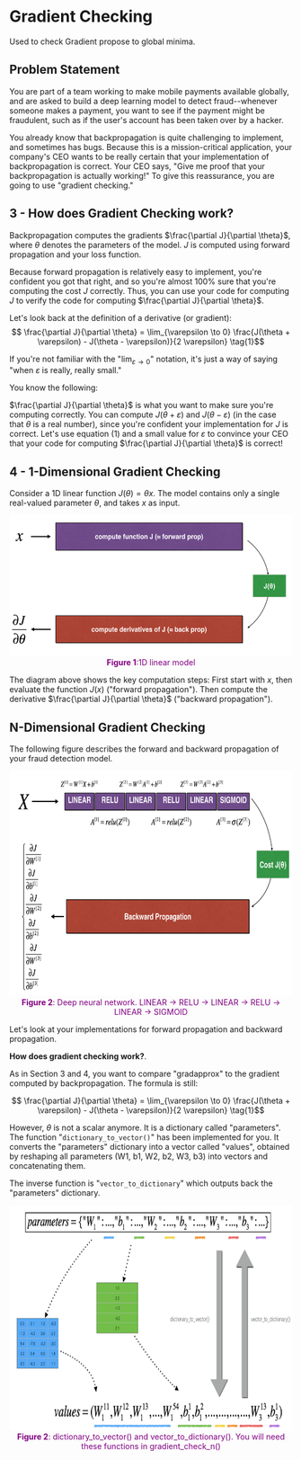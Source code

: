 # **Gradient Checking**
Used to check Gradient propose to global minima.
<a name='2'></a>
## Problem Statement

You are part of a team working to make mobile payments available globally, and are asked to build a deep learning model to detect fraud--whenever someone makes a payment, you want to see if the payment might be fraudulent, such as if the user's account has been taken over by a hacker.

You already know that backpropagation is quite challenging to implement, and sometimes has bugs. Because this is a mission-critical application, your company's CEO wants to be really certain that your implementation of backpropagation is correct. Your CEO says, "Give me proof that your backpropagation is actually working!" To give this reassurance, you are going to use "gradient checking."

<a name='3'></a>
## 3 - How does Gradient Checking work?
Backpropagation computes the gradients $\frac{\partial J}{\partial \theta}$, where $\theta$ denotes the parameters of the model. $J$ is computed using forward propagation and your loss function.

Because forward propagation is relatively easy to implement, you're confident you got that right, and so you're almost 100% sure that you're computing the cost $J$ correctly. Thus, you can use your code for computing $J$ to verify the code for computing $\frac{\partial J}{\partial \theta}$.

Let's look back at the definition of a derivative (or gradient):$$ \frac{\partial J}{\partial \theta} = \lim_{\varepsilon \to 0} \frac{J(\theta + \varepsilon) - J(\theta - \varepsilon)}{2 \varepsilon} \tag{1}$$

If you're not familiar with the "$\displaystyle \lim_{\varepsilon \to 0}$" notation, it's just a way of saying "when $\varepsilon$ is really, really small."

You know the following:

$\frac{\partial J}{\partial \theta}$ is what you want to make sure you're computing correctly.
You can compute $J(\theta + \varepsilon)$ and $J(\theta - \varepsilon)$ (in the case that $\theta$ is a real number), since you're confident your implementation for $J$ is correct.
Let's use equation (1) and a small value for $\varepsilon$ to convince your CEO that your code for computing $\frac{\partial J}{\partial \theta}$ is correct!

<a name='4'></a>
## 4 - 1-Dimensional Gradient Checking

Consider a 1D linear function $J(\theta) = \theta x$. The model contains only a single real-valued parameter $\theta$, and takes $x$ as input. 

<img src="images/1Dgrad_kiank.png" style="width:600px;height:250px;">
<caption><center><font color='purple'><b>Figure 1</b>:1D linear model </font></center></caption>

The diagram above shows the key computation steps: First start with $x$, then evaluate the function $J(x)$ ("forward propagation"). Then compute the derivative $\frac{\partial J}{\partial \theta}$ ("backward propagation"). 
<a name='5'></a>
## N-Dimensional Gradient Checking
The following figure describes the forward and backward propagation of your fraud detection model.

<img src="images/NDgrad_kiank.png" style="width:600px;height:400px;">
<caption><center><font color='purple'><b>Figure 2</b>: Deep neural network. LINEAR -> RELU -> LINEAR -> RELU -> LINEAR -> SIGMOID</font></center></caption>

Let's look at your implementations for forward propagation and backward propagation. 

**How does gradient checking work?**.

As in Section 3 and 4, you want to compare "gradapprox" to the gradient computed by backpropagation. The formula is still:

$$ \frac{\partial J}{\partial \theta} = \lim_{\varepsilon \to 0} \frac{J(\theta + \varepsilon) - J(\theta - \varepsilon)}{2 \varepsilon} \tag{1}$$

However, $\theta$ is not a scalar anymore. It is a dictionary called "parameters". The  function "`dictionary_to_vector()`" has been implemented for you. It converts the "parameters" dictionary into a vector called "values", obtained by reshaping all parameters (W1, b1, W2, b2, W3, b3) into vectors and concatenating them.

The inverse function is "`vector_to_dictionary`" which outputs back the "parameters" dictionary.

<img src="images/dictionary_to_vector.png" style="width:600px;height:400px;">
<caption><center><font color='purple'><b>Figure 2</b>: dictionary_to_vector() and vector_to_dictionary(). You will need these functions in gradient_check_n()</font></center></caption>